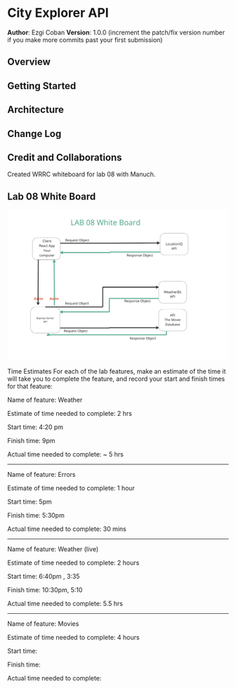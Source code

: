 # City Explorer API

**Author**: Ezgi Coban
**Version**: 1.0.0 (increment the patch/fix version number if you make more commits past your first submission)

## Overview
<!-- Provide a high level overview of what this application is and why you are building it, beyond the fact that it's an assignment for this class. (i.e. What's your problem domain?) -->

## Getting Started
<!-- What are the steps that a user must take in order to build this app on their own machine and get it running? -->

## Architecture
<!-- Provide a detailed description of the application design. What technologies (languages, libraries, etc) you're using, and any other relevant design information. -->

## Change Log
<!-- Use this area to document the iterative changes made to your application as each feature is successfully implemented. Use time stamps. Here's an example:

01-01-2001 4:59pm - Application now has a fully-functional express server, with a GET route for the location resource. -->

## Credit and Collaborations
<!-- Give credit (and a link) to other people or resources that helped you build this application. -->
Created WRRC whiteboard for lab 08 with Manuch.

## Lab 08 White Board

<img src="lab08-whiteboard.png">


Time Estimates
For each of the lab features, make an estimate of the time it will take you to complete the feature, and record your start and finish times for that feature:

Name of feature: Weather

Estimate of time needed to complete: 2 hrs

Start time: 4:20 pm

Finish time: 9pm

Actual time needed to complete: ~ 5 hrs

---------------------------

Name of feature: Errors

Estimate of time needed to complete: 1 hour

Start time: 5pm

Finish time: 5:30pm

Actual time needed to complete: 30 mins

---------------------------

Name of feature: Weather (live)

Estimate of time needed to complete: 2 hours

Start time: 6:40pm , 3:35

Finish time: 10:30pm, 5:10

Actual time needed to complete: 5.5 hrs

---------------------------

Name of feature: Movies

Estimate of time needed to complete: 4 hours

Start time: 

Finish time: 

Actual time needed to complete: 
